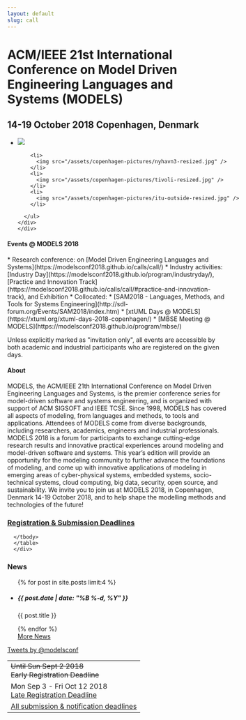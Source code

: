 ```yaml
---
layout: default
slug: call
---
```

<div class = "row">
 <div class="col-md-11" markdown="1">

# ACM/IEEE 21st International Conference on Model Driven Engineering Languages and Systems (MODELS)
## 14-19 October 2018 Copenhagen, Denmark
</div>
</div>
  <div class="row">
    <div class="col-xs-12">
      <!-- <img class="logo img-responsive" src="/assets/logos/models-logo.png" alt="models2018-logo" /> -->
      <div class="flexslider">
      <ul class="slides" style="min-width: 6000px;">
        <li>
          <img src="/assets/copenhagen-pictures/opera-resized.jpg" />
        </li>
        
        <li>
          <img src="/assets/copenhagen-pictures/nyhavn3-resized.jpg" />
        </li>
        <li>
          <img src="/assets/copenhagen-pictures/tivoli-resized.jpg" />
        </li>
        <li>
          <img src="/assets/copenhagen-pictures/itu-outside-resized.jpg" />
        </li>
        
      </ul>
    </div>
    </div>
  </div>


<div class="row">

 <div class="col-md-8" markdown="1">




<h4> Events @ MODELS 2018 </h4>
* Research conference: on [Model Driven Engineering Languages and Systems](https://modelsconf2018.github.io/calls/call/)
* Industry activities: [Industry Day](https://modelsconf2018.github.io/program/industryday/), [Practice and Innovation Track](https://modelsconf2018.github.io/calls/call/#practice-and-innovation-track), and Exhibition
* Collocated: 
  * [SAM2018 - Languages, Methods, and Tools for Systems Engineering](http://sdl-forum.org/Events/SAM2018/index.htm)
  * [xtUML Days @ MODELS](https://xtuml.org/xtuml-days-2018-copenhagen/)
  * [MBSE Meeting @ MODELS](https://modelsconf2018.github.io/program/mbse/)

Unless explicitly marked as &quot;invitation only&quot;, all events are accessible by both academic and industrial participants who are registered on the given days.

#### About
<p class="text-justify">
MODELS, the ACM/IEEE 21th International Conference on Model Driven Engineering Languages and Systems, is the premier conference series for model-driven software and systems engineering, and is organized with support of ACM SIGSOFT and IEEE TCSE. Since 1998, MODELS has covered all aspects of modeling, from languages and methods, to tools and applications. Attendees of MODELS come from diverse backgrounds, including researchers, academics, engineers and industrial professionals. MODELS 2018 is a forum for participants to exchange cutting-edge research results and innovative practical experiences around modeling and model-driven software and systems. This year’s edition will provide an opportunity for the modeling community to further advance the foundations of modeling, and come up with innovative applications of modeling in emerging areas of cyber-physical systems, embedded systems, socio-technical systems, cloud computing, big data, security, open source, and sustainability. We invite you to join us at MODELS 2018, in Copenhagen, Denmark 14-19 October 2018, and to help shape the modelling methods and technologies of the future!
</p>

</div>

<div class="col-md-4">
    <div class="panel panel-primary">
      <div class="panel-heading">
         <h3 class="panel-title">
             <a href="https://modelsconf2018.github.io/calls/important-dates" >Registration & Submission Deadlines</a> <span class="pull-right"> 
                                <!-- <span class="glyphicon glyphicon-globe"></span>-->
                                <!--<span class="glyphicon glyphicon-time"></span>-->
                                <!--AoE (UTC-12)-->
                              </span> <br />
       </h3>
      </div>
	     <table class="table table-hover">
      <tbody>
       <tr class="clickable-row" data-href="url://registration">
	      <td> <del>Until Sun Sept 2 2018</del> <br /><del>Early Registration Deadline</del></td>
      </tr>
      <tr class="clickable-row" data-href="url://registration">
	      <td> Mon Sep 3 - Fri Oct 12 2018<br /><a href="/registration">Late Registration Deadline</a></td>
      </tr>     
      <tr class="clickable-row" data-href="url://calls/important-dates">
	      <td> <a href="/calls/important-dates"> All submission & notification deadlines </a> </td>
      </tr>
	
      </tbody>
      </table>
      </div>
   </div>
<div class="col-md-4">
    <div class="panel panel-primary">
      <div class="panel-heading">
        <h3 class="panel-title">News</h3>
      </div>
      <ul class="list-group">
        {% for post in site.posts limit:4 %}
        <li class="list-group-item">
          <h5 class="list-group-item-heading">{{ post.date | date: "%B %-d, %Y" }}</h5>
          <p class="list-group-item-text">{{ post.title }}</p>
        </li>
        {% endfor %}
        <div class="panel-footer text-left">
        <a href="/news">More News</a>
        </div>
      </ul>

  </div>
  <a class="twitter-timeline" data-lang="en" data-width="400" data-height="400" href="https://twitter.com/modelsconf">Tweets by @modelsconf</a> <script async src="//platform.twitter.com/widgets.js" charset="utf-8"></script>
 </div>
</div>


